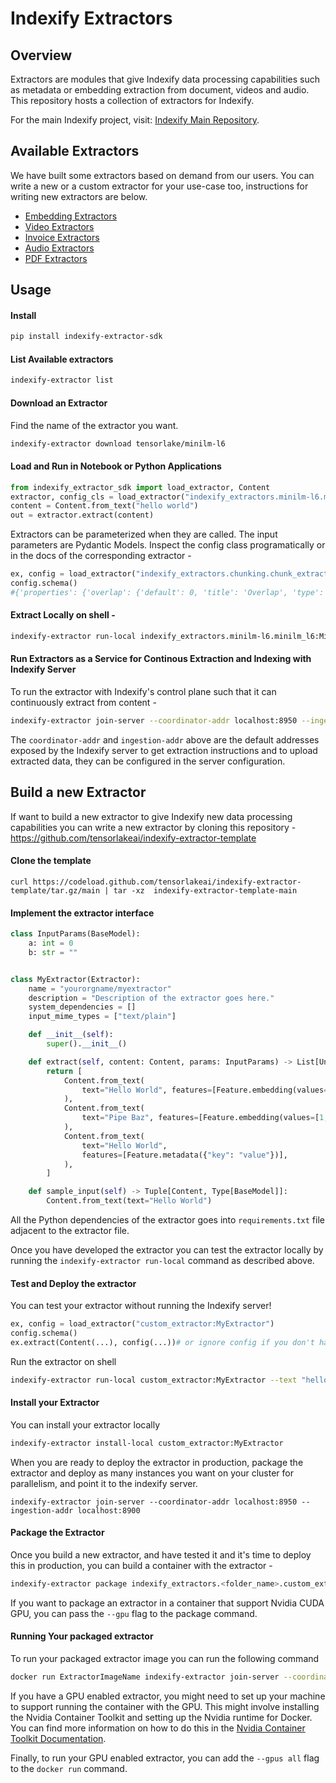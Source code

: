 # Indexify Extractors

## Overview

Extractors are modules that give Indexify data processing capabilities such as metadata or embedding extraction from document, videos and audio. This repository hosts a collection of extractors for Indexify.

For the main Indexify project, visit: [Indexify Main Repository](https://github.com/diptanu/indexify).

## Available Extractors
We have built some extractors based on demand from our users. You can write a new or a custom extractor for your use-case too, instructions for writing new extractors are below.

* [Embedding Extractors](https://github.com/tensorlakeai/indexify-extractors/tree/main/embedding)
* [Video Extractors](https://github.com/tensorlakeai/indexify-extractors/tree/main/video)
* [Invoice Extractors](https://github.com/tensorlakeai/indexify-extractors/tree/main/invoices)
* [Audio Extractors](https://github.com/tensorlakeai/indexify-extractors/tree/main/whisper-asr)
* [PDF Extractors](https://github.com/tensorlakeai/indexify-extractors/tree/main/pdf)

## Usage
#### Install
```bash
pip install indexify-extractor-sdk
```

#### List Available extractors 
```bash
indexify-extractor list
```

#### Download an Extractor
Find the name of the extractor you want.
```bash
indexify-extractor download tensorlake/minilm-l6
```

#### Load and Run in Notebook or Python Applications 
```python
from indexify_extractor_sdk import load_extractor, Content
extractor, config_cls = load_extractor("indexify_extractors.minilm-l6.minilm_l6:MiniLML6Extractor")
content = Content.from_text("hello world")
out = extractor.extract(content)
```

Extractors can be parameterized when they are called. The input parameters are Pydantic Models. Inspect the config class programatically or in the docs of the corresponding extractor -
```python
ex, config = load_extractor("indexify_extractors.chunking.chunk_extractor:ChunkExtractor")
config.schema()
#{'properties': {'overlap': {'default': 0, 'title': 'Overlap', 'type': 'integer'}, 'chunk_size': {'default': 100, 'title': 'Chunk Size', 'type': 'integer'}, 'text_splitter': {'default': 'recursive', 'enum': ['char', 'recursive', 'markdown', 'html'], 'title': 'Text Splitter', 'type': 'string'}, 'headers_to_split_on': {'default': [], 'items': {'type': 'string'}, 'title': 'Headers To Split On', 'type': 'array'}}, 'title': 'ChunkExtractionInputParams', 'type': 'object'}
```

#### Extract Locally on shell -
```bash
indexify-extractor run-local indexify_extractors.minilm-l6.minilm_l6:MiniLML6Extractor --text "hello world" // or --file
```

#### Run Extractors as a Service for Continous Extraction and Indexing with Indexify Server
To run the extractor with Indexify's control plane such that it can continuously extract from content -
```bash
indexify-extractor join-server --coordinator-addr localhost:8950 --ingestion-addr localhost:8900
```
The `coordinator-addr` and `ingestion-addr` above are the default addresses exposed by the Indexify server to get extraction instructions and to upload extracted data, they can be configured in the server configuration.

## Build a new Extractor
If want to build a new extractor to give Indexify new data processing capabilities you can write a new extractor by cloning this repository - https://github.com/tensorlakeai/indexify-extractor-template

#### Clone the template
```shell
curl https://codeload.github.com/tensorlakeai/indexify-extractor-template/tar.gz/main | tar -xz  indexify-extractor-template-main
``` 

#### Implement the extractor interface 
```python
class InputParams(BaseModel):
    a: int = 0
    b: str = ""


class MyExtractor(Extractor):
    name = "yourorgname/myextractor"
    description = "Description of the extractor goes here."
    system_dependencies = []
    input_mime_types = ["text/plain"]

    def __init__(self):
        super().__init__()

    def extract(self, content: Content, params: InputParams) -> List[Union[Feature, Content]]:
        return [
            Content.from_text(
                text="Hello World", features=[Feature.embedding(values=[1, 2, 3])]
            ),
            Content.from_text(
                text="Pipe Baz", features=[Feature.embedding(values=[1, 2, 3])]
            ),
            Content.from_text(
                text="Hello World",
                features=[Feature.metadata({"key": "value"})],
            ),
        ]

    def sample_input(self) -> Tuple[Content, Type[BaseModel]]:
        Content.from_text(text="Hello World")
```

All the Python dependencies of the extractor goes into `requirements.txt` file adjacent to the extractor file.

Once you have developed the extractor you can test the extractor locally by running the `indexify-extractor run-local` command as described above.

#### Test and Deploy the extractor
You can test your extractor without running the Indexify server! 
```python
ex, config = load_extractor("custom_extractor:MyExtractor")
config.schema()
ex.extract(Content(...), config(...))# or ignore config if you don't have config
```
Run the extractor on shell
```bash
indexify-extractor run-local custom_extractor:MyExtractor --text "hello world" // or --file /path to file
```

#### Install your Extractor
You can install your extractor locally
```bash
indexify-extractor install-local custom_extractor:MyExtractor
```

When you are ready to deploy the extractor in production, package the extractor and deploy as many instances you want on your cluster for parallelism, and point it to the indexify server. 
```
indexify-extractor join-server --coordinator-addr localhost:8950 --ingestion-addr localhost:8900
```

#### Package the Extractor 
Once you build a new extractor, and have tested it and it's time to deploy this in production, you can build a container with the extractor -
```bash
indexify-extractor package indexify_extractors.<folder_name>.custom_extractor:MyExtractor
```

If you want to package an extractor in a container that support Nvidia CUDA GPU, you can pass the `--gpu` flag to the package command.

#### Running Your packaged extractor
To run your packaged extractor image you can run the following command
```bash
docker run ExtractorImageName indexify-extractor join-server --coordinator-addr=host.docker.internal:8950 --ingestion-addr=host.docker.internal:8900
```

If you have a GPU enabled extractor, you might need to set up your machine to support running the container with the GPU. This might involve installing the Nvidia Container Toolkit and setting up the Nvidia runtime for Docker. You can find more information on how to do this in the [Nvidia Container Toolkit Documentation](https://docs.nvidia.com/datacenter/cloud-native/container-toolkit/latest/index.html).

Finally, to run your GPU enabled extractor, you can add the `--gpus all` flag to the `docker run` command.
